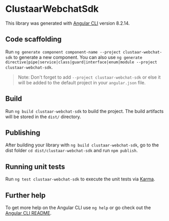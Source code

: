 # ClustaarWebchatSdk

This library was generated with [Angular CLI](https://github.com/angular/angular-cli) version 8.2.14.

## Code scaffolding

Run `ng generate component component-name --project clustaar-webchat-sdk` to generate a new component. You can also use `ng generate directive|pipe|service|class|guard|interface|enum|module --project clustaar-webchat-sdk`.
> Note: Don't forget to add `--project clustaar-webchat-sdk` or else it will be added to the default project in your `angular.json` file. 

## Build

Run `ng build clustaar-webchat-sdk` to build the project. The build artifacts will be stored in the `dist/` directory.

## Publishing

After building your library with `ng build clustaar-webchat-sdk`, go to the dist folder `cd dist/clustaar-webchat-sdk` and run `npm publish`.

## Running unit tests

Run `ng test clustaar-webchat-sdk` to execute the unit tests via [Karma](https://karma-runner.github.io).

## Further help

To get more help on the Angular CLI use `ng help` or go check out the [Angular CLI README](https://github.com/angular/angular-cli/blob/master/README.md).

